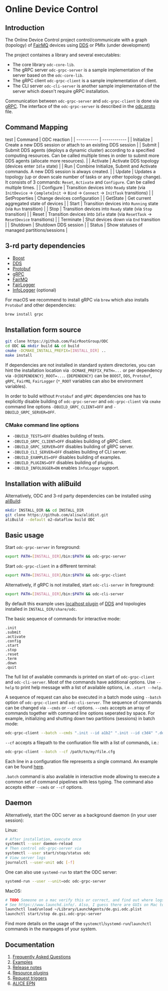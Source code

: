 # Online Device Control

## Introduction
The Online Device Control project control/communicate with a graph (topology) of [FairMQ](https://github.com/FairRootGroup/FairMQ) devices using [DDS](http://dds.gsi.de) or PMIx (under development)

The project containes a library and several executables:
  * The core library `odc-core-lib`.
  * The gRPC server `odc-grpc-server` is a sample implementation of the server based on the `odc-core-lib`.
  * The gRPC client `odc-grpc-client` is a sample implementation of client.
  * The CLI server `odc-cli-server` is another sample implementation of the server which doesn't require gRPC installation.

Communication between `odc-grpc-server` and `odc-grpc-client` is done via [gRPC](https://grpc.io/). The interface of the `odc-grpc-server` is described in the [odc.proto](grpc-proto/odc.proto) file.

## Command Mapping
test
| Command | ODC reaction |
| ----------- | ------------ |
| Initialize | Create a new DDS session or attach to an existing DDS session |
| Submit | Submit DDS agents (deploys a dynamic cluster) according to a specified computing resources. Can be called multiple times in order to submit more DDS agents (allocate more resources). |
| Activate | Activate DDS topology (devices enter `Idle` state) |
| Run | Combine Initialize, Submit and Activate commands. A new DDS session is always created. |
| Update |  Updates a topology (up or down scale number of tasks or any other topology change). It consists of 3 commands: `Reset`, `Activate` and `Configure`. Can be called multiple times. |
| Configure | Transition devices into `Ready` state (via `InitDevice` -> `CompleteInit` -> `Bind` -> `Connect` -> `InitTask` transitions) |
| SetProperties | Change devices configuration |
| GetState | Get current aggregated state of devices |
| Start | Transition devices into `Running` state (via `Run` transition) |
| Stop | Transition devices into `Ready` state (via `Stop` transition) |
| Reset | Transition devices into `Idle` state (via `ResetTask` -> `ResetDevice` transitions) |
| Terminate | Shut devices down via `End` transition |
| Shutdown | Shutdown DDS session |
| Status | Show statuses of managed partitions/sessions |


## 3-rd party dependencies

  * [Boost](https://www.boost.org/)
  * [DDS](http://dds.gsi.de)
  * [Protobuf](https://developers.google.com/protocol-buffers/)
  * [gRPC](https://grpc.io/)
  * [FairMQ](https://github.com/FairRootGroup/FairMQ)
  * [FairLogger](https://github.com/FairRootGroup/FairLogger)
  * [InfoLogger](https://github.com/AliceO2Group/InfoLogger/) (optional)

For macOS we recommend to install gRPC via `brew` which also installs `Protobuf` and other dependencies:
```bash
brew install grpc
```

## Installation form source

```bash
git clone https://github.com/FairRootGroup/ODC
cd ODC && mkdir build && cd build
cmake -DCMAKE_INSTALL_PREFIX=[INSTALL_DIR] ..
make install
```

If dependencies are not installed in standard system directories, you can hint the installation location via `-DCMAKE_PREFIX_PATH=...` or per dependency via `-D{DEPENDENCY}_ROOT=...`. `{DEPENDENCY}` can be `BOOST`, `DDS`, `Protobuf`, `gRPC`, `FairMQ`, `FairLogger` (`*_ROOT` variables can also be environment variables).

In order to build without `Protobuf` and `gRPC` dependencies one has to explicitly disable building of `odc-grpc-server` and `odc-grpc-client` via `cmake` command line options `-DBUILD_GRPC_CLIENT=OFF` and `-DBUILD_GRPC_SERVER=OFF`.

### CMake command line options

  * `-DBUILD_TESTS=OFF` disables building of tests.
  * `-DBUILD_GRPC_CLIENT=OFF` disables building of gRPC client.
  * `-DBUILD_GRPC_SERVER=OFF` disables building of gRPC server.
  * `-DBUILD_CLI_SERVER=OFF` disables building of CLI server.
  * `-DBUILD_EXAMPLES=OFF` disables building of examples.
  * `-DBUILD_PLUGINS=OFF` disables building of plugins.
  * `-DBUILD_INFOLOGGER=ON` enables `InfoLogger` support.

## Installation with aliBuild

Alternatively, ODC and 3-rd party dependencies can be installed using [aliBuild](https://github.com/alisw/alibuild):

```bash
mkdir INSTALL_DIR && cd INSTALL_DIR
git clone https://github.com/alisw/alidist.git
aliBuild --default o2-dataflow build ODC
```

## Basic usage
Start `odc-grpc-server` in foreground:
```bash
export PATH=[INSTALL_DIR]/bin:$PATH && odc-grpc-server
```

Start `odc-grpc-client` in a different terminal:
```bash
export PATH=[INSTALL_DIR]/bin:$PATH && odc-grpc-client
```

Alternatively, if gRPC is not installed, start `odc-cli-server` in foreground:
```bash
export PATH=[INSTALL_DIR]/bin:$PATH && odc-cli-server
```

By default this example uses [localhost plugin](http://dds.gsi.de/doc/nightly/RMS-plugins.html#localhost-plugin) of [DDS](https://github.com/FairRootGroup/DDS) and topologies installed in `INSTALL_DIR/share/odc`.

The basic sequence of commands for interactive mode:
```
.init
.submit
.activate
.config
.start
.stop
.reset
.term
.down
.quit
```
The full list of available commands is printed on start of `odc-grpc-client` and `odc-cli-server`. Most of the commands have additional options. Use `--help` to print help message with a list of available options, i.e. `.start --help`. 

A sequence of request can also be executed in a batch mode using `--batch` option of `odc-grpc-client` and `odc-cli-server`. The sequence of commands can be changed via `--cmds` or `--cf` options. `--cmds` accepts an array of commands together with command line options seperated by space. For example, initializing and shutting down two partitions (sessions) in batch mode:
```bash
odc-grpc-client --batch --cmds ".init --id a1b2" ".init --id c3d4" ".down --id a1b2" ".down --id c3d4"
```
`--cf` accepts a filepath to the confiuration file with a list of commands, i.e.:
```bash
odc-grpc-client --batch --cf /path/to/my/file.cfg
```
Each line in a configuration file represents a single command. An example can be found [here](examples/ex-cmds.cfg.in).

`.batch` command is also available in interactive mode allowing to execute a common set of command pipelines with less typing. The command also accepts either `--cmds` or `--cf` options.

## Daemon

Alternatively, start the ODC server as a background daemon (in your user session):

Linux:
```bash
# After installation, execute once
systemctl --user daemon-reload
# Then control odc-grpc-server via
systemctl --user start/stop/status odc
# View server logs
journalctl --user-unit odc [-f]
```
One can also use `systemd-run` to start the ODC server:
```bash
systemd-run --user --unit=odc odc-grpc-server
```

MacOS:
```bash
# TODO Someone on a mac verify this or correct, and find out where logs end up
# See https://www.launchd.info/. Also, I guess there are GUIs on Mac to do this too?
launchctl load/unload ~/Library/LaunchAgents/de.gsi.odc.plist
launchctl start/stop de.gsi.odc-grpc-server
```

Find more details on the usage of the `systemctl`/`systemd-run`/`launchctl` commands in the manpages
of your system.

## Documentation

1. [Frequently Asked Questions](docs/faq.md)
2. [Examples](examples)
3. [Release notes](ReleaseNotes.md)
4. [Resource plugins](docs/rp.md)
5. [Request triggers](docs/rt.md)
6. [ALICE EPN](docs/epn.md)
